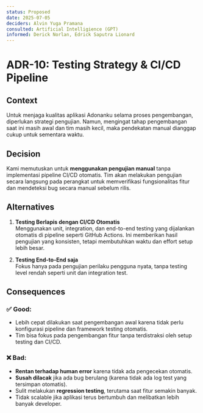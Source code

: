 ```yaml
---
status: Proposed
date: 2025-07-05
deciders: Alvin Yuga Pramana
consulted: Artificial Intelligience (GPT)
informed: Derick Norlan, Edrick Saputra Lionard
---
```


# ADR-10: Testing Strategy & CI/CD Pipeline

## Context
Untuk menjaga kualitas aplikasi Adonanku selama proses pengembangan, diperlukan strategi pengujian. Namun, mengingat tahap pengembangan saat ini masih awal dan tim masih kecil, maka pendekatan manual dianggap cukup untuk sementara waktu.

## Decision
Kami memutuskan untuk **menggunakan pengujian manual** tanpa implementasi pipeline CI/CD otomatis. Tim akan melakukan pengujian secara langsung pada perangkat untuk memverifikasi fungsionalitas fitur dan mendeteksi bug secara manual sebelum rilis.

## Alternatives
1. **Testing Berlapis dengan CI/CD Otomatis**  
   Menggunakan unit, integration, dan end-to-end testing yang dijalankan otomatis di pipeline seperti GitHub Actions. Ini memberikan hasil pengujian yang konsisten, tetapi membutuhkan waktu dan effort setup lebih besar.

2. **Testing End-to-End saja**  
   Fokus hanya pada pengujian perilaku pengguna nyata, tanpa testing level rendah seperti unit dan integration test.

## Consequences
### ✅ Good:
- Lebih cepat dilakukan saat pengembangan awal karena tidak perlu konfigurasi pipeline dan framework testing otomatis.
- Tim bisa fokus pada pengembangan fitur tanpa terdistraksi oleh setup testing dan CI/CD.

### ❌ Bad:
- **Rentan terhadap human error** karena tidak ada pengecekan otomatis.
- **Susah dilacak** jika ada bug berulang (karena tidak ada log test yang tersimpan otomatis).
- Sulit melakukan **regression testing**, terutama saat fitur semakin banyak.
- Tidak scalable jika aplikasi terus bertumbuh dan melibatkan lebih banyak developer.

